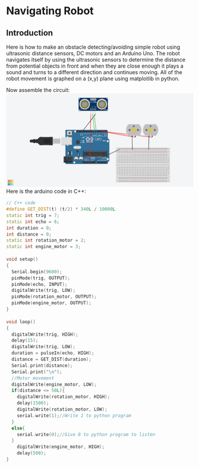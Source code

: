 # Navigating Robot 

## Introduction
Here is how to make an obstacle detecting/avoiding simple robot using ultrasonic distance sensors, DC motors and an Arduino Uno. The robot navigates itself by using the ultrasonic sensors to determine the distance from potential objects in front and when they are close enough it plays a sound and turns to a different direction and continues moving. All of the robot movement is graphed on a (x,y) plane using matplotlib in python.

Now assemble the circuit:
![](assets/circuit.png)
Here is the arduino code in C++:
```cpp
// C++ code
#define GET_DIST(t) (t/2) * 340L / 10000L
static int trig = 7;
static int echo = 6;
int duration = 0;
int distance = 0;
static int rotation_motor = 2;
static int engine_motor = 3;

void setup()
{
  Serial.begin(9600);
  pinMode(trig, OUTPUT);
  pinMode(echo, INPUT);
  digitalWrite(trig, LOW);
  pinMode(rotation_motor, OUTPUT);
  pinMode(engine_motor, OUTPUT);
}

void loop()
{
  digitalWrite(trig, HIGH);
  delay(15); 
  digitalWrite(trig, LOW);
  duration = pulseIn(echo, HIGH);
  distance = GET_DIST(duration);
  Serial.print(distance);
  Serial.print("\n");
  //Motor movement
  digitalWrite(engine_motor, LOW);
  if(distance <= 50L){
  	digitalWrite(rotation_motor, HIGH);
    delay(1500);
    digitalWrite(rotation_motor, LOW);
    serial.write(1);//Write 1 to python program 
  }
  else{
    serial.write(0);//Give 0 to python program to listen
  }
    digitalWrite(engine_motor, HIGH);
  	delay(500);
}
```
